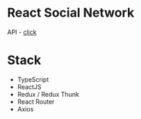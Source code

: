 # React Social Network

API - [click](https://social-network.samuraijs.com/docs#samuraijs_social_network)

# Stack

- TypeScript
- ReactJS
- Redux / Redux Thunk
- React Router
- Axios
